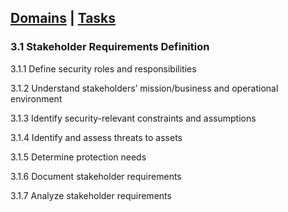 [Domains](../index.md) | [Tasks](index.md)
---

### 3.1 Stakeholder Requirements Definition

3.1.1 Define security roles and responsibilities

3.1.2 Understand stakeholders’ mission/business and operational environment

3.1.3 Identify security-relevant constraints and assumptions

3.1.4 Identify and assess threats to assets

3.1.5 Determine protection needs

3.1.6 Document stakeholder requirements

3.1.7 Analyze stakeholder requirements

